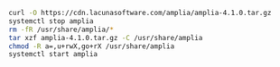 ﻿```sh
curl -O https://cdn.lacunasoftware.com/amplia/amplia-4.1.0.tar.gz
systemctl stop amplia
rm -fR /usr/share/amplia/*
tar xzf amplia-4.1.0.tar.gz -C /usr/share/amplia
chmod -R a=,u+rwX,go+rX /usr/share/amplia
systemctl start amplia
```
